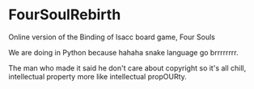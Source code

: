 # FourSoulRebirth
Online version of the Binding of Isacc board game, Four Souls

We are doing in Python because hahaha snake language go brrrrrrrr.

The man who made it said he don't care about copyright so it's all chill, intellectual property more like intellectual propOURty.
